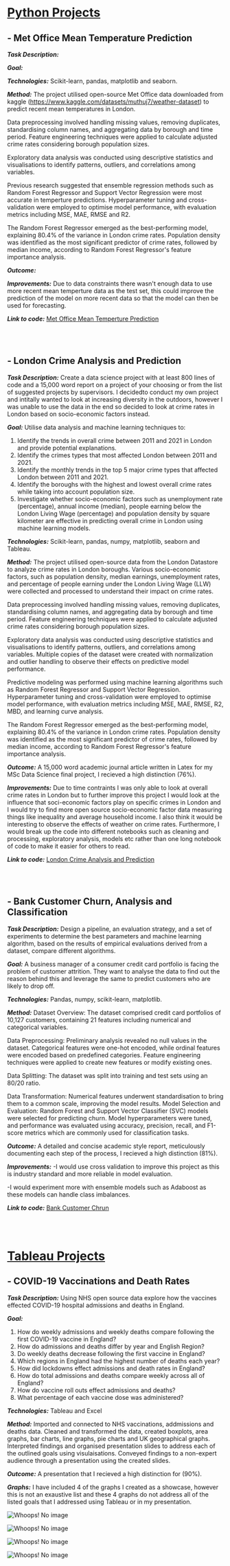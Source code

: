 # <u>Python Projects</u>

## - Met Office Mean Temperature Prediction
  
**_Task Description:_** 


**_Goal:_** 


**_Technologies:_** Scikit-learn, pandas, matplotlib and seaborn.

**_Method:_** The project utilised open-source Met Office data downloaded from kaggle (https://www.kaggle.com/datasets/muthuj7/weather-dataset) to predict recent mean temperatures in London. 

Data preprocessing involved handling missing values, removing duplicates, standardising column names, and aggregating data by borough and time period. Feature engineering techniques were applied to calculate adjusted crime rates considering borough population sizes.

Exploratory data analysis was conducted using descriptive statistics and visualisations to identify patterns, outliers, and correlations among variables.

Previous research suggested that ensemble regression methods such as Random Forest Regressor and Support Vector Regression were most accurate in temperture predictions. Hyperparameter tuning and cross-validation were employed to optimise model performance, with evaluation metrics including MSE, MAE, RMSE and R2.

The Random Forest Regressor emerged as the best-performing model, explaining 80.4% of the variance in London crime rates. Population density was identified as the most significant predictor of crime rates, followed by median income, according to Random Forest Regressor's feature importance analysis.

**_Outcome:_** 

**_Improvements:_** Due to data constraints there wasn't enough data to use more recent mean temperture data as the test set, this could improve the prediction of the model on more recent data so that the model can then be used for forecasting.

**_Link to code:_** [Met Office Mean Temperture Prediction]()

<br>
<br>

## - London Crime Analysis and Prediction
  
**_Task Description:_** Create a data science project with at least 800 lines of code and a 15,000 word report on a project of your choosing or from the list of suggested projects by supervisors. I decidedto conduct my own project and intitally wanted to look at increasing diversity in the outdoors, however I was unable to use the data in the end so decided to look at crime rates in London based on socio-economic factors instead. 

**_Goal:_** Utilise data analysis and machine learning techniques to:
1. Identify the trends in overall crime between 2011 and 2021 in London and provide
potential explanations.
2. Identify the crimes types that most affected London between 2011 and 2021.
3. Identify the monthly trends in the top 5 major crime types that affected London
between 2011 and 2021.
4. Identify the boroughs with the highest and lowest overall crime rates while taking
into account population size.
5. Investigate whether socio-economic factors such as unemployment rate
(percentage), annual income (median), people earning below the London Living
Wage (percentage) and population density by square kilometer are effective in
predicting overall crime in London using machine learning models.

**_Technologies:_** Scikit-learn, pandas, numpy, matplotlib, seaborn and Tableau.

**_Method:_** The project utilised open-source data from the London Datastore to analyze crime rates in London boroughs. Various socio-economic factors, such as population density, median earnings, unemployment rates, and percentage of people earning under the London Living Wage (LLW) were collected and processed to understand their impact on crime rates.

Data preprocessing involved handling missing values, removing duplicates, standardising column names, and aggregating data by borough and time period. Feature engineering techniques were applied to calculate adjusted crime rates considering borough population sizes.

Exploratory data analysis was conducted using descriptive statistics and visualisations to identify patterns, outliers, and correlations among variables. Multiple copies of the dataset were created with normalization and outlier handling to observe their effects on predictive model performance.

Predictive modeling was performed using machine learning algorithms such as Random Forest Regressor and Support Vector Regression. Hyperparameter tuning and cross-validation were employed to optimise model performance, with evaluation metrics including MSE, MAE, RMSE, R2, MBD, and learning curve analysis.

The Random Forest Regressor emerged as the best-performing model, explaining 80.4% of the variance in London crime rates. Population density was identified as the most significant predictor of crime rates, followed by median income, according to Random Forest Regressor's feature importance analysis.

**_Outcome:_** A 15,000 word academic journal article written in Latex for my MSc Data Science final project, I recieved a high distinction (76%).

**_Improvements:_** Due to time contraints I was only able to look at overall crime rates in London but to further improve this project I would look at the influence that soci-economic factors play on specific crimes in London and I would try to find more open source socio-economic factor data measuring things like inequality and average household income. I also think it would be interesting to observe the effects of weather on crime rates. Furthermore, I would break up the code into different notebooks such as cleaning and processing, exploratory analysis, models etc rather than one long notebook of code to make it easier for others to read.

**_Link to code:_** [London Crime Analysis and Prediction](https://github.com/CoetseeM/Final_Project)

<br>
<br>

## - Bank Customer Churn, Analysis and Classification

**_Task Description:_** Design a pipeline, an evaluation strategy, and a set of experiments to determine the best parameters and machine learning algorithm, based on the results of empirical evaluations derived from a dataset, compare different algorithms. 

**_Goal:_** A business manager of a consumer credit card portfolio is facing the problem of customer attrition. They want to analyse the data to find out the reason behind this and leverage the same to predict customers who are likely to drop off.

**_Technologies:_** Pandas, numpy, scikit-learn, matplotlib.

**_Method:_** 
Dataset Overview: The dataset comprised credit card portfolios of 10,127 customers, containing 21 features including numerical and categorical variables.

Data Preprocessing: Preliminary analysis revealed no null values in the dataset. Categorical features were one-hot encoded, while ordinal features were encoded based on predefined categories. Feature engineering techniques were applied to create new features or modify existing ones.

Data Splitting: The dataset was split into training and test sets using an 80/20 ratio.

Data Transformation: Numerical features underwent standardisation to bring them to a common scale, improving the model results.
Model Selection and Evaluation: Random Forest and Support Vector Classifier (SVC) models were selected for predicting churn. Model hyperparameters were tuned, and performance was evaluated using accuracy, precision, recall, and F1-score metrics which are commonly used for classification tasks.

**_Outcome:_** A detailed and concise academic style report, meticulously documenting each step of the process, I recieved a high distinction (81%).

**_Improvements:_**
-I would use cross validation to improve this project as this is industry standard and more reliable in model evaluation.

-I would experiment more with ensemble models such as Adaboost as these models can handle class imbalances.

**_Link to code:_** [Bank Customer Chrun](https://github.com/CoetseeM/Customer-Churn-Prediction)

<br>
<br>

# <u>Tableau Projects</u>

## - COVID-19 Vaccinations and Death Rates

**_Task Description:_** Using NHS open source data explore how the vaccines effected COVID-19 hospital admissions and deaths in England.

**_Goal:_** 
1. How do weekly admissions and weekly deaths compare following the first COVID-19 vaccine in England?
2. How do admissions and deaths differ by year and English Region?
3. Do weekly deaths decrease following the first vaccine in England?
4. Which regions in England had the highest number of deaths each year?
5. How did lockdowns effect admissions and death rates in England?
6. How do total admissions and deaths compare weekly across all of England?
7. How do vaccine roll outs effect admissions and deaths?
8. What percentage of each vaccine dose was administered?


**_Technologies:_** Tableau and Excel

**_Method:_** Imported and connected to NHS vaccinations, addmissions and deaths data. Cleaned and transformed the data, created boxplots, area graphs, bar charts, line graphs, pie charts and UK geographical graphs. Interpreted findings and organised presentation slides to address each of the outlined goals using visulaisations. Conveyed findings to a non-expert audience through a presentation using the created slides.

**_Outcome:_** A presentation that I recieved a high distinction for (90%).

**_Graphs:_** 
I have included 4 of the graphs I created as a showcase, however this is not an exaustive list and these 4 graphs do not address all of the listed goals that I addressed using Tableau or in my presentation.


![Whoops! No image](Boxplots.png "COVID-19 Death Statistics")

![Whoops! No image](Area.png "Weekly Deaths by English Region between 2020 and 2023")

![Whoops! No image](Geo.png "Total Yearly Admissions by English Region")

![Whoops! No image](Pie.png "Vaccination Dose Break Down for England")



